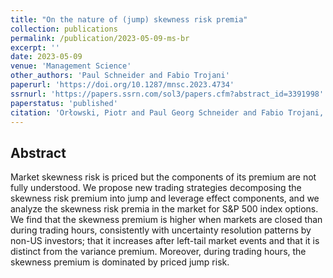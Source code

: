 ```yaml
---
title: "On the nature of (jump) skewness risk premia"
collection: publications
permalink: /publication/2023-05-09-ms-br
excerpt: ''
date: 2023-05-09
venue: 'Management Science'
other_authors: 'Paul Schneider and Fabio Trojani'
paperurl: 'https://doi.org/10.1287/mnsc.2023.4734'
ssrnurl: 'https://papers.ssrn.com/sol3/papers.cfm?abstract_id=3391998'
paperstatus: 'published'
citation: 'Orłowski, Piotr and Paul Georg Schneider and Fabio Trojani, (2023) On the Nature of (Jump) Skewness Risk Premia, forthcoming in Management Science'
---
```

## Abstract

Market skewness risk is priced but the components of its premium are not fully understood. We propose new trading strategies decomposing the skewness risk premium into jump and leverage effect components, and we analyze the skewness risk premia in the market for S&amp;P 500 index options. We find that the skewness premium is higher when markets are closed than during trading hours, consistently with uncertainty resolution patterns by non-US investors; that it increases after left-tail market events and that it is distinct from the variance premium. Moreover, during trading hours, the skewness premium is dominated by priced jump risk.